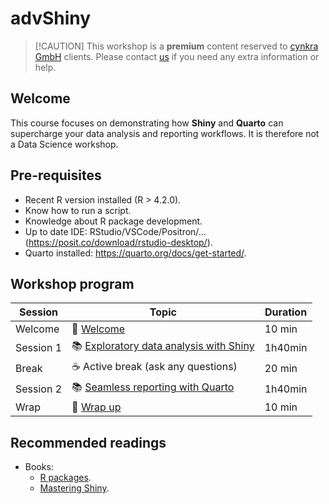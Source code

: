 # advShiny
>
> [!CAUTION]
> This workshop is a __premium__ content reserved to [cynkra GmbH](cynkra.com) clients. Please contact [us](https://cynkra.com/contact/) if you need any extra information or help.

## Welcome

This course focuses on demonstrating how __Shiny__ and __Quarto__ can supercharge your data analysis and reporting workflows.
It is therefore not a Data Science workshop.

## Pre-requisites

- Recent R version installed (R > 4.2.0).
- Know how to run a script.
- Knowledge about R package development.
- Up to date IDE: RStudio/VSCode/Positron/… (<https://posit.co/download/rstudio-desktop/>).
- Quarto installed: <https://quarto.org/docs/get-started/>.

## Workshop program

| Session | Topic | Duration |
|----------|----------------------------------------|------------|
| Welcome   | 👋 [Welcome](./sessions/0_welcome/index.html) | 10 min |
| Session 1 | 📚 [Exploratory data analysis with Shiny](./sessions/1_shiny/index.html) | 1h40min |
| Break | ☕ Active break (ask any questions) | 20 min |
| Session 2 | 📚 [Seamless reporting with Quarto](./sessions/2_quarto/index.html) | 1h40min |
| Wrap      | 🎁 [Wrap up](./sessions/3_closing/index.html) | 10 min |

## Recommended readings

- Books:
  - [R packages](https://r-pkgs.org/).
  - [Mastering Shiny](https://mastering-shiny.org/).
